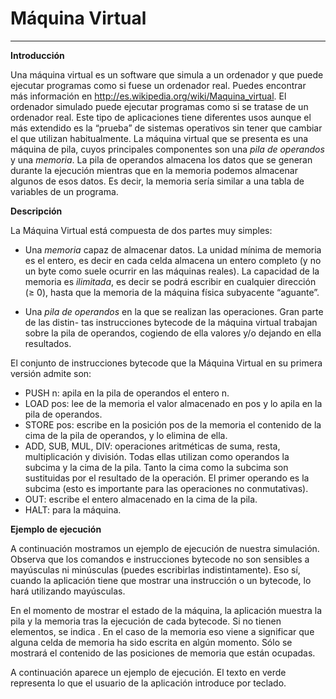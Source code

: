 <!--Creado por Jonathan Carrero -->

**Máquina Virtual**
==============
----------

**Introducción**

Una máquina virtual es un software que simula a un ordenador y que puede ejecutar programas como si fuese un ordenador real. Puedes encontrar más información en http://es.wikipedia.org/wiki/Maquina_virtual. El ordenador simulado puede ejecutar programas como si se tratase de un ordenador real. Este tipo de aplicaciones tiene diferentes usos aunque el más extendido es la “prueba” de sistemas operativos sin tener que cambiar el que utilizan habitualmente. La máquina virtual que se presenta es una máquina de pila, cuyos principales componentes son una *pila de operandos* y una *memoria*. La pila de operandos almacena los datos que se generan durante la ejecución mientras que en la memoria podemos almacenar algunos de esos datos. Es decir, la memoria sería similar a una tabla de variables de un programa.

**Descripción**

La Máquina Virtual está compuesta de dos partes muy simples:

- Una *memoria* capaz de almacenar datos. La unidad mínima de memoria es el entero, es decir en cada celda almacena un entero completo (y no un byte como suele ocurrir en las máquinas reales). La capacidad de la memoria es *ilimitada*, es decir se podrá  escribir en cualquier dirección (≥ 0), hasta que la memoria de la máquina física subyacente “aguante”.

- Una *pila de operandos* en la que se realizan las operaciones. Gran parte de las distin- tas instrucciones bytecode de la máquina virtual trabajan sobre la pila de operandos, cogiendo de ella valores y/o dejando en ella resultados.

El conjunto de instrucciones bytecode que la Máquina Virtual en su primera versión admite son:

- PUSH n: apila en la pila de operandos el entero n.
- LOAD pos: lee de la memoria el valor almacenado en pos y lo apila en la pila de operandos.
- STORE pos: escribe en la posición pos de la memoria el contenido de la cima de la pila de operandos, y lo elimina de ella. 
- ADD, SUB, MUL, DIV: operaciones aritméticas de suma, resta, multiplicación y división. Todas ellas utilizan como operandos la subcima y la cima de la pila. Tanto la cima como la subcima son sustituidas por el resultado de la operación. El primer operando es la subcima (esto es importante para las operaciones no conmutativas).
- OUT: escribe el entero almacenado en la cima de la pila.
- HALT: para la máquina.

**Ejemplo de ejecución**

A continuación mostramos un ejemplo de ejecución de nuestra simulación. Observa que los comandos e instrucciones bytecode no son sensibles a mayúsculas ni minúsculas (puedes escribirlas indistintamente). Eso sí, cuando la aplicación tiene que mostrar una instrucción o un bytecode, lo hará utilizando mayúsculas.

En el momento de mostrar el estado de la máquina, la aplicación muestra la pila y la memoria tras la ejecución de cada bytecode. Si no tienen elementos, se indica <vacia>. En el caso de la memoria eso viene a significar que alguna celda de memoria ha sido escrita en algún momento. Sólo se mostrará el contenido de las posiciones de memoria que están ocupadas.

A continuación aparece un ejemplo de ejecución. El texto en verde representa lo que el usuario de la aplicación introduce por teclado.


